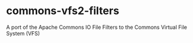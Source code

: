 commons-vfs2-filters
====================

A port of the Apache Commons IO File Filters to the Commons Virtual File System (VFS)
